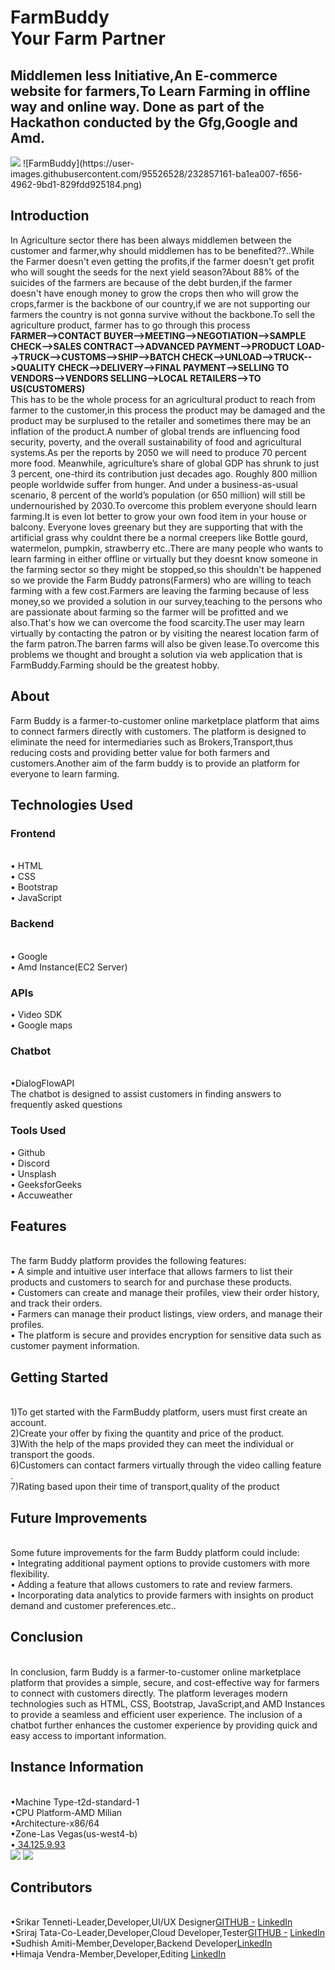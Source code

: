  <h1>FarmBuddy<br>
Your Farm Partner</h1>
<h2>Middlemen less Initiative,An E-commerce website for farmers,To Learn Farming in offline way and online way.
Done as part of the Hackathon conducted by the Gfg,Google and Amd.</h2>
<img src="C:\Users\srira\Pictures\Screenshots\FarmBuddy.png">
![FarmBuddy](https://user-images.githubusercontent.com/95526528/232857161-ba1ea007-f656-4962-9bd1-829fdd925184.png)

<h2>Introduction</h2>
In Agriculture sector there has been always middlemen between the customer and farmer,why should middlemen has to be benefited??..While the Farmer doesn't even getting the profits,if the farmer doesn't get profit who will sought the seeds for the next yield season?About 88% of the suicides of the farmers are because of the debt burden,if the farmer doesn't have enough money to grow the crops then who will grow the crops,farmer is the backbone of our country,if we are not supporting our farmers the country is not gonna survive without the backbone.To sell the agriculture product, farmer has to go through this process <br><b>FARMER-->CONTACT BUYER-->MEETING-->NEGOTIATION-->SAMPLE CHECK-->SALES CONTRACT-->ADVANCED PAYMENT-->PRODUCT LOAD-->TRUCK-->CUSTOMS-->SHIP-->BATCH CHECK-->UNLOAD-->TRUCK-->QUALITY CHECK-->DELIVERY-->FINAL PAYMENT-->SELLING TO VENDORS-->VENDORS SELLING-->LOCAL RETAILERS-->TO US(CUSTOMERS)</b><br>This has to be the whole process for an agricultural product to reach from farmer to the customer,in this process the product may be damaged and the product may be surplused to the retailer and sometimes there may be an inflation of the product.A number of global trends are influencing food security, poverty, and the overall sustainability of food and agricultural systems.As per the reports by 2050 we will need to produce 70 percent more food. Meanwhile, agriculture’s share of global GDP has shrunk to just 3 percent, one-third its contribution just decades ago. Roughly 800 million people worldwide suffer from hunger. And under a business-as-usual scenario, 8 percent of the world’s population (or 650 million) will still be undernourished by 2030.To overcome this problem everyone should learn farming.It is even lot better to grow your own food item in your house or balcony. Everyone loves greenary but they are supporting that with the artificial grass why couldnt there be a normal creepers like Bottle gourd, watermelon, pumpkin, strawberry etc..There are many people who wants to learn farming in either offline or virtually but they doesnt know someone in the farming sector so they might be stopped,so this shouldn't be happened so we provide the Farm Buddy patrons(Farmers) who are willing to teach farming with a few cost.Farmers are leaving the farming because of less money,so we provided a solution in our survey,teaching to the persons who are passionate about farming so the farmer will be profitted and we also.That's how we can overcome the food scarcity.The user may learn virtually by contacting the patron or by visiting the nearest location farm of the farm patron.The barren farms will also be given lease.To overcome this problems we thought and brought a solution via web application that is FarmBuddy.Farming should be the greatest hobby.
<h2>About</h2>
Farm Buddy is a farmer-to-customer online marketplace platform that aims to connect farmers directly with customers. The platform is designed to eliminate the need for intermediaries such as Brokers,Transport,thus reducing costs and providing better value for both farmers and customers.Another aim of the farm buddy is to provide an platform for everyone to learn farming.
<h2>Technologies Used</h2>
<h3>Frontend</h3><br>
•	HTML<br>
•	CSS<br>
•	Bootstrap<br>
•	JavaScript<br>
<h3>Backend</h3><br>
•	Google<br>
•	Amd Instance(EC2 Server)<br>
<h3>APIs</h3>
•	Video SDK<br>
•	Google maps<br>
<h3>Chatbot</h3><br>
•DialogFlowAPI<br>
The chatbot is designed to assist customers in finding answers to frequently asked questions<br>
<h3>Tools Used</h3>
•	Github<br>
•	Discord<br>
•	Unsplash<br>
•	GeeksforGeeks<br>
•	Accuweather<br>

<h2>Features</h2><br>
The farm Buddy platform provides the following features:<br>
•	A simple and intuitive user interface that allows farmers to list their products and customers to search for and purchase these products.<br>
•	Customers can create and manage their profiles, view their order history, and track their orders.<br>
•	Farmers can manage their product listings, view orders, and manage their profiles.<br>
•	The platform is secure and provides encryption for sensitive data such as customer payment information.<br>
<h2>Getting Started</h2><br>
1)To get started with the FarmBuddy platform, users must first create an account.<br>
2)Create your offer by fixing the quantity and price of the product.<br>
3)With the help of the maps provided they can meet the individual or transport the goods.<br>
6)Customers can contact farmers virtually through the video calling feature .<br>
7)Rating based upon their time of transport,quality of the product<br>
<h2>Future Improvements</h2><br>
Some future improvements for the farm Buddy platform could include:<br>
•	Integrating additional payment options to provide customers with more flexibility.<br>
•	Adding a feature that allows customers to rate and review farmers.<br>
•	Incorporating data analytics to provide farmers with insights on product demand and customer preferences.etc..<br>
<h2>Conclusion</h2><br>
In conclusion, farm Buddy is a farmer-to-customer online marketplace platform that provides a simple, secure, and cost-effective way for farmers to connect with customers directly. The platform leverages modern technologies such as HTML, CSS, Bootstrap, JavaScript,and AMD Instances to provide a seamless and efficient user experience. The inclusion of a chatbot further enhances the customer experience by providing quick and easy access to important information.<br>
<h2>Instance Information</h2><br>
•Machine Type-t2d-standard-1<br>
•CPU Platform-AMD Milian<br>
•Architecture-x86/64<br>
•Zone-Las Vegas(us-west4-b)<br>
•<a href="http://34.125.9.93"> 34.125.9.93 </a><br>
<img src="C:\Users\srira\Pictures\Screenshots\FarmBuddy1.png">
<img src="C:\Users\srira\Pictures\Screenshots\FarmBuddy2.png">
<h2>Contributors</h2><br>
•Srikar Tenneti-Leader,Developer,UI/UX Designer<a href="https://github.com/tinkten7">GITHUB    -</a> <a href="https://www.linkedin.com/in/srikar-tenneti-849522235/">LinkedIn</a><br>
•Sriraj Tata-Co-Leader,Developer,Cloud Developer,Tester<a href="https://github.com/STRIDER1512">GITHUB    -</a> <a href="https://www.linkedin.com/in/sriraj-tata-0499b7228/">LinkedIn</a><br>
•Sudhish Amiti-Member,Developer,Backend Developer<a href="https://www.linkedin.com/in/sudhish-amiti-491805224/">LinkedIn</a> <br>
•Himaja Vendra-Member,Developer,Editing <a href="https://www.linkedin.com/in/himaja-vendra-48581324b/">LinkedIn</a> <br>
